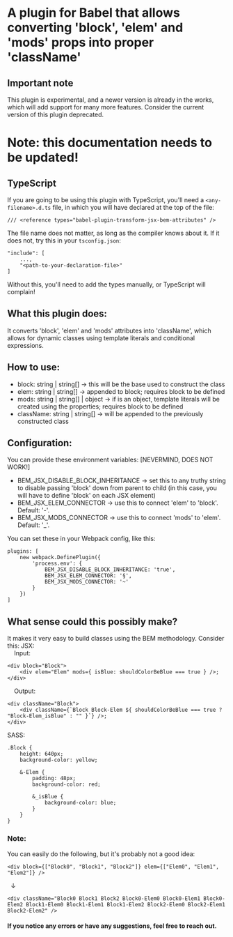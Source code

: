 # A plugin for Babel that allows converting 'block', 'elem' and 'mods' props into proper 'className'
## Important note
This plugin is experimental, and a newer version is already in the works, which will add support for many more features.
Consider the current version of this plugin deprecated.

# Note: this documentation needs to be updated!

## TypeScript
If you are going to be using this plugin with TypeScript, you'll need a `<any-filename>.d.ts` file, in which you will have declared at the top of the file:
    
    /// <reference types="babel-plugin-transform-jsx-bem-attributes" />

The file name does not matter, as long as the compiler knows about it.
If it does not, try this in your `tsconfig.json`:

    "include": [
        ...,
        "<path-to-your-declaration-file>"
    ]

Without this, you'll need to add the types manually, or TypeScript will complain!
## What this plugin does:
It converts 'block', 'elem' and 'mods' attributes into 'className', which allows for dynamic classes using template literals and conditional expressions.

## How to use:
- block: string | string[] → this will be the base used to construct the class
- elem:  string | string[] → appended to block; requires block to be defined
- mods:  string | string[] | object → if is an object, template literals will be created using the properties; requires block to be defined
- className: string | string[] → will be appended to the previously constructed class
## Configuration:

You can provide these environment variables: [NEVERMIND, DOES NOT WORK!]
- BEM_JSX_DISABLE_BLOCK_INHERITANCE → set this to any truthy string to disable passing 'block' down from parent to child (in this case, you will have to define 'block' on each JSX element)
- BEM_JSX_ELEM_CONNECTOR → use this to connect 'elem' to 'block'. Default: '-'.
- BEM_JSX_MODS_CONNECTOR → use this to connect 'mods' to 'elem'. Default: '_'.

You can set these in your Webpack config, like this:

    plugins: [
        new webpack.DefinePlugin({
            'process.env': {
                BEM_JSX_DISABLE_BLOCK_INHERITANCE: 'true',
                BEM_JSX_ELEM_CONNECTOR: '§',
                BEM_JSX_MODS_CONNECTOR: '~'
            }
        })
    ]

## What sense could this possibly make?

It makes it very easy to build classes using the BEM methodology.
Consider this:
JSX: \
&nbsp;&nbsp;&nbsp;&nbsp;Input:

    <div block="Block">
        <div elem="Elem" mods={ isBlue: shouldColorBeBlue === true } />;
    </div>

&nbsp;&nbsp;&nbsp;&nbsp;Output:

    <div className="Block">
        <div className={`Block Block-Elem ${ shouldColorBeBlue === true ? "Block-Elem_isBlue" : "" }`} />;
    </div>

SASS:

    .Block {
        height: 640px;
        background-color: yellow;

        &-Elem {
            padding: 48px;
            background-color: red;

            &_isBlue {
                background-color: blue;
            }
        }
    }

### Note:

You can easily do the following, but it's probably not a good idea:

    <div block={["Block0", "Block1", "Block2"]} elem={["Elem0", "Elem1", "Elem2"]} />
&nbsp;&nbsp;↓

    <div className="Block0 Block1 Block2 Block0-Elem0 Block0-Elem1 Block0-Elem2 Block1-Elem0 Block1-Elem1 Block1-Elem2 Block2-Elem0 Block2-Elem1 Block2-Elem2" />

#### If you notice any errors or have any suggestions, feel free to reach out.


